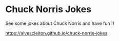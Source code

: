 # Chuck Norris Jokes

See some jokes about Chuck Norris and have fun !)

https://alvescleiton.github.io/chuck-norris-jokes
